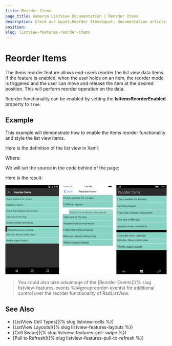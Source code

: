 ```yaml
---
title: Reorder Items
page_title: Xamarin ListView Documentation | Reorder Items
description: Check our &quot;Reorder Items&quot; documentation article for Telerik ListView for Xamarin control.
position: 
slug: listview-features-reorder-items
---
```


# Reorder Items

The items reorder feature allows end-users reorder the list view data items. If the feature is enabled, when the user holds on an item, the reorder mode is triggered and the user can move and release the item at the desired position. This will perform reorder operation on the data.

Reorder functionality can be enabled by setting the **IsItemsReorderEnabled** property to `true`.

## Example

This example will demonstrate how to enable the items reorder functionality and style the list view items.

Here is the definition of the list view in Xaml:

<snippet id='listview-gestures-reorderitems-listview'/>

Where:

<snippet id='xmlns-teleriklistview'/>

We will set the source in the code behind of the page:

<snippet id='listview-gestures-reorderitems-code'/>

Here is the result:

![](images/listview-gestures-reorder.png)

>You could also take advantage of the [Reorder Events]({% slug listview-features-events %}#groupreorder-events) for additional control over the reorder functionality of RadListView.

## See Also

- [ListView Cell Types]({% slug listview-cells %})
- [ListView Layouts]({% slug listview-features-layouts %})
- [Cell Swipe]({% slug listview-features-cell-swipe %})
- [Pull to Refresh]({% slug listview-features-pull-to-refresh %})
